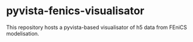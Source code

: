 # pyvista-fenics-visualisator
This repository hosts a pyvista-based visualisator of h5 data from FEniCS modelisation.
